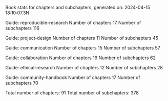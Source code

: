 Book stats for chapters and subchapters, generated on: 2024-04-15 18:10:07.3N

Guide: reproducible-research
Number of chapters
17
Number of subchapters
116

Guide: project-design
Number of chapters
11
Number of subchapters
45

Guide: communication
Number of chapters
15
Number of subchapters
57

Guide: collaboration
Number of chapters
19
Number of subchapters
62

Guide: ethical-research
Number of chapters
12
Number of subchapters
28

Guide: community-handbook
Number of chapters
17
Number of subchapters
70

Total number of chapters:
91
Total number of subchapters:
378
